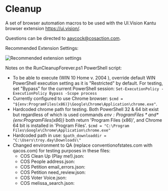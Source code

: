 # Cleanup

A set of browser automation macros to be used with the UI.Vision Kantu browser extension https://ui.vision/.

Questions can be directed to aaycock@cosaction.com.

Recommended Extension Settings:

![Recommended extension settings](recommendedExtensionSettings.png)


Notes on the RunCleanupForever.ps1 PowerShell script:
* To be able to execute (WIN 10 Home v. 2004 ), override default WIN PowerShell execution setting as it is "Restricted" by default.  For testing, set "Bypass" for the current PowerShell session:  `Set-ExecutionPolicy -ExecutionPolicy Bypass -Scope process`
* Currently configured to use Chrome browser: `$cmd = "${env:ProgramFiles(x86)}\Google\Chrome\Application\chrome.exe"`.   
* Hardcoded chrome path for testing.  Both PowerShell 32 & 64 bit exist but regardless of which is used commands *${env:ProgramFiles}* and *${env:ProgramFiles(x86)}* both return 'Program Files (x86)', and Chrome 64 bit is installed in 'Program Files'.  `$cmd = "C:\Program Files\Google\Chrome\Application\chrome.exe"`
* Hardcoded path in use: `$path_downloaddir = "C:\Users\troy.day\Downloads\" `
* Changed environment to QA (replace conventionofstates.com with qacos.com) for testing purposes in these files: 
  * COS Clean Up (Play me!).json:  
  * COS People address.json:
  * COS Petition email_errors.json:
  * COS Petition need_review.json:
  * COS Voter Voice.json:
  * COS melissa_search.json:

